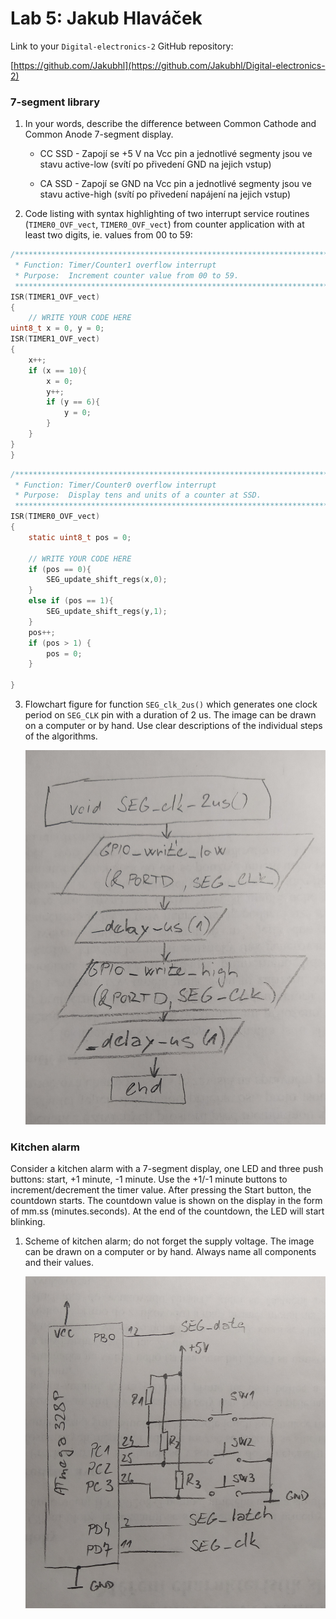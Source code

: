 # Lab 5: Jakub Hlaváček

Link to your `Digital-electronics-2` GitHub repository:

   [https://github.com/Jakubhl](https://github.com/Jakubhl/Digital-electronics-2)

### 7-segment library

1. In your words, describe the difference between Common Cathode and Common Anode 7-segment display.
   * CC SSD - Zapojí se +5 V na Vcc pin a jednotlivé segmenty jsou ve stavu active-low (svítí po přivedení GND na jejich vstup)
   
   * CA SSD - Zapojí se GND na Vcc pin a jednotlivé segmenty jsou ve stavu active-high (svítí po přivedení napájení na jejich vstup)

2. Code listing with syntax highlighting of two interrupt service routines (`TIMER0_OVF_vect`, `TIMER0_OVF_vect`) from counter application with at least two digits, ie. values from 00 to 59:

```c
/**********************************************************************
 * Function: Timer/Counter1 overflow interrupt
 * Purpose:  Increment counter value from 00 to 59.
 **********************************************************************/
ISR(TIMER1_OVF_vect)
{
    // WRITE YOUR CODE HERE
uint8_t x = 0, y = 0;
ISR(TIMER1_OVF_vect)
{
    x++;
    if (x == 10){
        x = 0;
        y++;
        if (y == 6){
            y = 0;
        }
    }
}
}
```

```c
/**********************************************************************
 * Function: Timer/Counter0 overflow interrupt
 * Purpose:  Display tens and units of a counter at SSD.
 **********************************************************************/
ISR(TIMER0_OVF_vect)
{
    static uint8_t pos = 0;

    // WRITE YOUR CODE HERE
    if (pos == 0){
        SEG_update_shift_regs(x,0);
    }
    else if (pos == 1){
        SEG_update_shift_regs(y,1);
    }
    pos++;
    if (pos > 1) {
        pos = 0;
    }

}
```

3. Flowchart figure for function `SEG_clk_2us()` which generates one clock period on `SEG_CLK` pin with a duration of 2&nbsp;us. The image can be drawn on a computer or by hand. Use clear descriptions of the individual steps of the algorithms.

   ![](images/flowchart.jpg)


### Kitchen alarm

Consider a kitchen alarm with a 7-segment display, one LED and three push buttons: start, +1 minute, -1 minute. Use the +1/-1 minute buttons to increment/decrement the timer value. After pressing the Start button, the countdown starts. The countdown value is shown on the display in the form of mm.ss (minutes.seconds). At the end of the countdown, the LED will start blinking.

1. Scheme of kitchen alarm; do not forget the supply voltage. The image can be drawn on a computer or by hand. Always name all components and their values.

   ![](images/schema.jpg)
